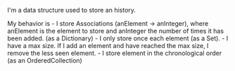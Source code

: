 I'm a data structure used to store an history.

My behavior is
	- I store Associations (anElement -> anInteger), where anElement is the element to store and anInteger the number of times it has been added. (as a Dictionary)
	- I only store once each element (as a Set).
	- I have a max size. If I add an element and have reached the max size, I remove the less seen element.
	- I store element in the chronological order (as an OrderedCollection)